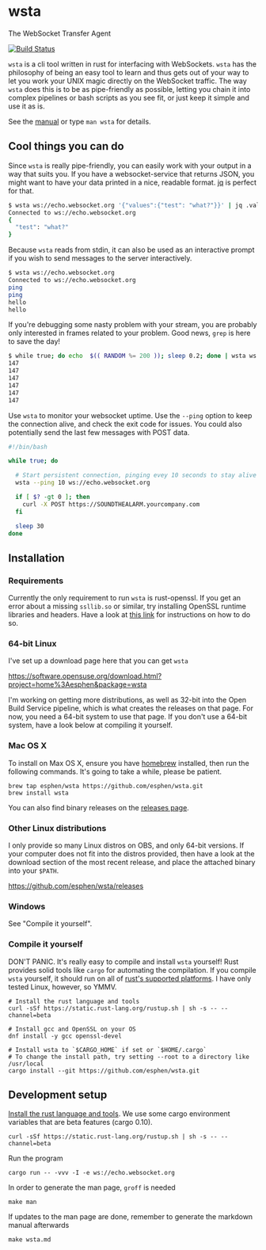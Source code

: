 # wsta

The WebSocket Transfer Agent

[![Build Status](https://travis-ci.org/esphen/wsta.svg?branch=master)](https://travis-ci.org/esphen/wsta)

`wsta` is a cli tool written in rust for interfacing with WebSockets. `wsta` has
the philosophy of being an easy tool to learn and thus gets out of your way to
let you work your UNIX magic directly on the WebSocket traffic.
The way `wsta` does this is to be as pipe-friendly as possible, letting you
chain it into complex pipelines or bash scripts as you see fit, or just keep it
simple and use it as is.

See the [manual](wsta.md) or type `man wsta` for details.

## Cool things you can do

Since `wsta` is really pipe-friendly, you can easily work with your output in
a way that suits you. If you have a websocket-service that returns JSON, you
might want to have your data printed in a nice, readable format.
[jq](https://stedolan.github.io/jq/) is perfect for that.

```bash
$ wsta ws://echo.websocket.org '{"values":{"test": "what?"}}' | jq .values
Connected to ws://echo.websocket.org
{
  "test": "what?"
}
```

Because `wsta` reads from stdin, it can also be used as an interactive prompt
if you wish to send messages to the server interactively.

```bash
$ wsta ws://echo.websocket.org
Connected to ws://echo.websocket.org
ping
ping
hello
hello
```

If you're debugging some nasty problem with your stream, you are probably only
interested in frames related to your problem. Good news, `grep` is here to save
the day!

```bash
$ while true; do echo  $(( RANDOM %= 200 )); sleep 0.2; done | wsta ws://echo.websocket.org | grep '147'
147
147
147
147
147
147
```

Use `wsta` to monitor your websocket uptime. Use the `--ping` option to keep
the connection alive, and check the exit code for issues. You could also
potentially send the last few messages with POST data.

```bash
#!/bin/bash

while true; do

  # Start persistent connection, pinging evey 10 seconds to stay alive
  wsta --ping 10 ws://echo.websocket.org

  if [ $? -gt 0 ]; then
    curl -X POST https://SOUNDTHEALARM.yourcompany.com
  fi

  sleep 30
done
```

## Installation

### Requirements

Currently the only requirement to run `wsta` is rust-openssl. If you get an error
about a missing `ssllib.so` or similar, try installing OpenSSL runtime libraries
and headers. Have a look at [this link](https://github.com/sfackler/rust-openssl#building)
for instructions on how to do so.

### 64-bit Linux
I've set up a download page here that you can get `wsta`

https://software.opensuse.org/download.html?project=home%3Aesphen&package=wsta

I'm working on getting more distributions, as well as 32-bit into the Open Build
Service pipeline, which is what creates the releases on that page. For now, you
need a 64-bit system to use that page. If you don't use a 64-bit system, have a
look below at compiling it yourself.

### Mac OS X
To install on Max OS X, ensure you have [homebrew](http://brew.sh) installed,
then run the following commands. It's going to take a while, please be patient.

    brew tap esphen/wsta https://github.com/esphen/wsta.git
    brew install wsta

You can also find binary releases on the 
[releases page](https://github.com/esphen/wsta/releases).

### Other Linux distributions
I only provide so many Linux distros on OBS, and only 64-bit versions. If your
computer does not fit into the distros provided, then have a look at the 
download section of the most recent release, and place the attached binary into
your `$PATH`.

https://github.com/esphen/wsta/releases

### Windows

See "Compile it yourself".

### Compile it yourself

DON'T PANIC. It's really easy to compile and install `wsta` yourself! Rust
provides solid tools like `cargo` for automating the compilation. If you compile
`wsta` yourself, it should run on all of
[rust's supported platforms](https://doc.rust-lang.org/book/getting-started.html#platform-support).
I have only tested Linux, however, so YMMV.

    # Install the rust language and tools
    curl -sSf https://static.rust-lang.org/rustup.sh | sh -s -- --channel=beta

    # Install gcc and OpenSSL on your OS
    dnf install -y gcc openssl-devel

    # Install wsta to `$CARGO_HOME` if set or `$HOME/.cargo`
    # To change the install path, try setting --root to a directory like /usr/local
    cargo install --git https://github.com/esphen/wsta.git

## Development setup

[Install the rust language and
tools](https://doc.rust-lang.org/book/getting-started.html#installing-rust).
We use some cargo environment variables that are beta features (cargo 0.10).

    curl -sSf https://static.rust-lang.org/rustup.sh | sh -s -- --channel=beta

Run the program

    cargo run -- -vvv -I -e ws://echo.websocket.org

In order to generate the man page, `groff` is needed

    make man

If updates to the man page are done, remember to generate the markdown manual
afterwards

    make wsta.md

